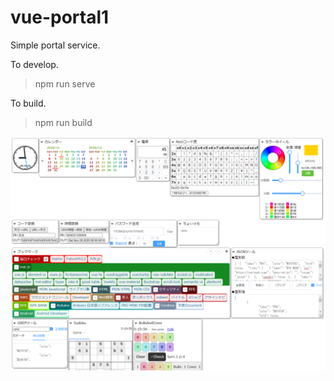 # vue-portal1
Simple portal service.

To develop.
> npm run serve

To build.
> npm run build

![image](doc/vue-portal1_1.png)


